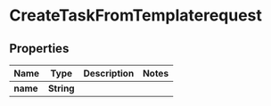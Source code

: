 

# CreateTaskFromTemplaterequest


## Properties

| Name | Type | Description | Notes |
|------------ | ------------- | ------------- | -------------|
|**name** | **String** |  |  |



